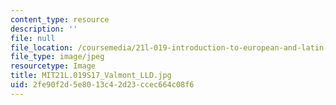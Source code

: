 ```yaml
---
content_type: resource
description: ''
file: null
file_location: /coursemedia/21l-019-introduction-to-european-and-latin-american-fiction-great-books-on-the-page-and-on-the-screen-spring-2017/2fe90f2d5e8013c42d23ccec664c08f6_MIT21L.019S17_Valmont_LLD.jpg
file_type: image/jpeg
resourcetype: Image
title: MIT21L.019S17_Valmont_LLD.jpg
uid: 2fe90f2d-5e80-13c4-2d23-ccec664c08f6
---
```


